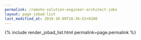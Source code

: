 ```yaml
---
permalink: /remote-solution-engineer-architect-jobs
layout: page-jobad-list
last_modified_at: 2019-10-09T18:36:52+0200
---
```

{% include render_jobad_list.html permalink=page.permalink %}
